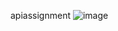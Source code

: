 apiassignment
![image](https://user-images.githubusercontent.com/76868926/155890993-f8fd27a2-c2c3-4dda-aa24-3336983525de.png)
